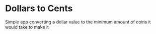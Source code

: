 # Dollars to Cents

Simple app converting a dollar value to the minimum amount of coins it would take to make it